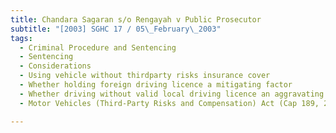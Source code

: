```yaml
---
title: Chandara Sagaran s/o Rengayah v Public Prosecutor 
subtitle: "[2003] SGHC 17 / 05\_February\_2003"
tags:
  - Criminal Procedure and Sentencing
  - Sentencing
  - Considerations
  - Using vehicle without thirdparty risks insurance cover
  - Whether holding foreign driving licence a mitigating factor
  - Whether driving without valid local driving licence an aggravating factor
  - Motor Vehicles (Third-Party Risks and Compensation) Act (Cap 189, 2000 Rev Ed) ss 3(1) and 3(2)

---
```


